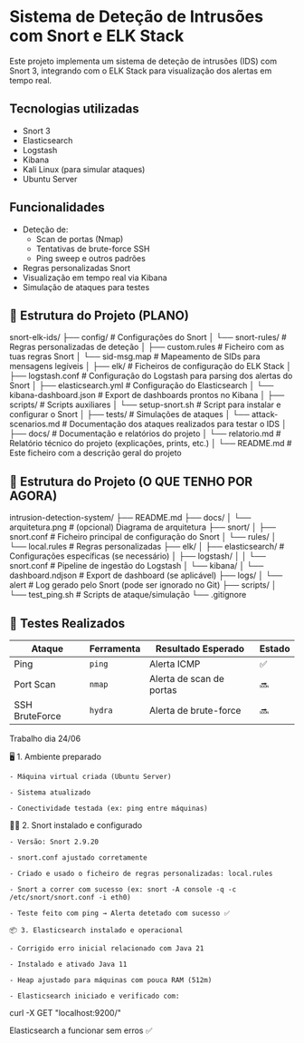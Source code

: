 # Sistema de Deteção de Intrusões com Snort e ELK Stack

Este projeto implementa um sistema de deteção de intrusões (IDS) com Snort 3, integrando com o ELK Stack para visualização dos alertas em tempo real.

## Tecnologias utilizadas

- Snort 3
- Elasticsearch
- Logstash
- Kibana
- Kali Linux (para simular ataques)
- Ubuntu Server

## Funcionalidades

- Deteção de:
  - Scan de portas (Nmap)
  - Tentativas de brute-force SSH
  - Ping sweep e outros padrões
- Regras personalizadas Snort
- Visualização em tempo real via Kibana
- Simulação de ataques para testes

## 📂 Estrutura do Projeto (PLANO)

snort-elk-ids/
├── config/ # Configurações do Snort
│ └── snort-rules/ # Regras personalizadas de deteção
│ ├── custom.rules # Ficheiro com as tuas regras Snort
│ └── sid-msg.map # Mapeamento de SIDs para mensagens legíveis
│
├── elk/ # Ficheiros de configuração do ELK Stack
│ ├── logstash.conf # Configuração do Logstash para parsing dos alertas do Snort
│ ├── elasticsearch.yml # Configuração do Elasticsearch
│ └── kibana-dashboard.json # Export de dashboards prontos no Kibana
│
├── scripts/ # Scripts auxiliares
│ └── setup-snort.sh # Script para instalar e configurar o Snort
│
├── tests/ # Simulações de ataques
│ └── attack-scenarios.md # Documentação dos ataques realizados para testar o IDS
│
├── docs/ # Documentação e relatórios do projeto
│ └── relatorio.md # Relatório técnico do projeto (explicações, prints, etc.)
│
└── README.md # Este ficheiro com a descrição geral do projeto

## 📂 Estrutura do Projeto (O QUE TENHO POR AGORA)

intrusion-detection-system/
├── README.md
├── docs/
│   └── arquitetura.png         # (opcional) Diagrama de arquitetura
├── snort/
│   ├── snort.conf              # Ficheiro principal de configuração do Snort
│   └── rules/
│       └── local.rules         # Regras personalizadas
├── elk/
│   ├── elasticsearch/          # Configurações específicas (se necessário)
│   ├── logstash/
│   │   └── snort.conf          # Pipeline de ingestão do Logstash
│   └── kibana/
│       └── dashboard.ndjson    # Export de dashboard (se aplicável)
├── logs/
│   └── alert                   # Log gerado pelo Snort (pode ser ignorado no Git)
├── scripts/
│   └── test_ping.sh            # Scripts de ataque/simulação
└── .gitignore



## 🧪 Testes Realizados

| Ataque        | Ferramenta   | Resultado Esperado             | Estado  |
|----------------|--------------|----------------------------------|---------|
| Ping           | `ping`       | Alerta ICMP                    | ✅       |
| Port Scan      | `nmap`       | Alerta de scan de portas       | 🔜       |
| SSH BruteForce | `hydra`      | Alerta de brute-force          | 🔜       |

Trabalho dia 24/06

🖥️ 1. Ambiente preparado

    - Máquina virtual criada (Ubuntu Server)

    - Sistema atualizado

    - Conectividade testada (ex: ping entre máquinas)

🕵️‍♂️ 2. Snort instalado e configurado

    - Versão: Snort 2.9.20

    - snort.conf ajustado corretamente

    - Criado e usado o ficheiro de regras personalizadas: local.rules

    - Snort a correr com sucesso (ex: snort -A console -q -c /etc/snort/snort.conf -i eth0)

    - Teste feito com ping → Alerta detetado com sucesso ✅

    📦 3. Elasticsearch instalado e operacional

    - Corrigido erro inicial relacionado com Java 21

    - Instalado e ativado Java 11

    - Heap ajustado para máquinas com pouca RAM (512m)

    - Elasticsearch iniciado e verificado com:

curl -X GET "localhost:9200/"

Elasticsearch a funcionar sem erros ✅




